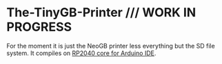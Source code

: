 # The-TinyGB-Printer /// WORK IN PROGRESS

For the moment it is just the NeoGB printer less everything but the SD file system. It compiles on [RP2040 core for Arduino IDE](https://github.com/earlephilhower/arduino-pico).
